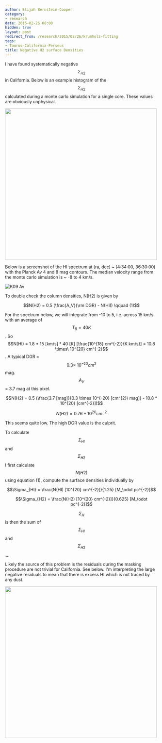 ```yaml
---
author: Elijah Bernstein-Cooper
category:
- research
date: 2015-02-26 00:00
hidden: true
layout: post
redirect_from: /research/2015/02/26/krumholz-fitting
tags:
- Taurus-California-Perseus
title: Negative H2 surface Densities
---
```


I have found systematically negative $$\Sigma_{H2}$$ in California. Below is
an example histogram of the $$\Sigma_{H2}$$ calculated during a monte carlo
simulation for a single core. These values are obviously unphysical.

  <img src="/media/2015/02/26/california_h2_hist.png" width="500px"/>

Below is a screenshot of the HI spectrum at (ra, dec) ~ (4:34:00, 36:30:00)
with the Planck Av 4 and 8 mag contours. The median velocity range from the
monte carlo simulation is ~ -8 to 4 km/s.

  ![K09 Av](/media/2015/02/26/california_hi_spectrum.png)

To double check the column densities, N(H2) is given by

$$N(H2) = 0.5 (\frac{A_V}{\rm DGR} - N(HI)) \qquad (1)$$

For the spectrum below, we will integrate from -10 to 5, i.e. across 15 km/s
with an average of $$T_B = 40 K$$. So $$N(HI) = 1.8 * 15 [km/s] * 40 [K]
[\frac{10^{18} cm^{-2}}{K km/s}] = 10.8 \times\ 10^{20} cm^{-2}$$. A typical
DGR = $$0.3 \times\ 10^{-20} cm^{2}$$ mag. $$A_V$$ = 3.7 mag at this pixel.

$$N(H2) = 0.5 (\frac{3.7 [mag]}{0.3 \times 10^{-20} [cm^{2}\ mag]} - 10.8 * 10^{20} [cm^{-2}])$$

$$N(H2) = 0.76 * 10^{20} cm^{-2}$$

This seems quite low. The high DGR value is the culprit.

To calculate $$\Sigma_{HI}$$ and $$\Sigma_{H2}$$ I first calculate $$N(H2)$$
using equation (1), compute the surface densities individually by

$$\Sigma_{HI} = \frac{N(HI) [10^{20} cm^{-2}]}{1.25} [M_\odot pc^{-2}]$$

$$\Sigma_{H2} = \frac{N(H2) [10^{20} cm^{-2}]}{0.625} [M_\odot pc^{-2}]$$

$$\Sigma_{H}$$ is then the sum of $$\Sigma_{HI}$$ and $$\Sigma_{H2}$$._


Likely the source of this problem is the residuals during the masking procedure
are not trivial for California. See below. I'm interpreting the large negative
residuals to mean that there is excess HI which is not traced by any dust.

  <img src="/media/2015/02/26/california_residual_pdf.png" width="500px"/>